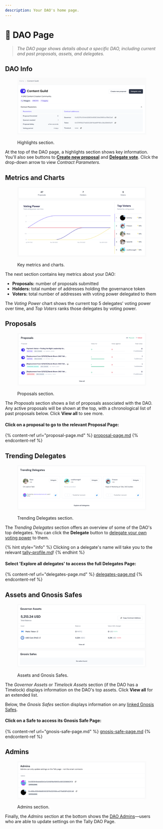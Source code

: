 ```yaml
---
description: Your DAO's home page.
---
```


# 📰 DAO Page

> _The DAO page shows details about a specific DAO, including current and past proposals, assets, and delegates._

## DAO Info

<figure><img src="../../.gitbook/assets/CleanShot 2023-02-17 at 09.45.39@2x.png" alt=""><figcaption><p>Highlights section.</p></figcaption></figure>

At the top of the DAO page, a highlights section shows key information. You'll also see buttons to [**Create new proposal**](../proposals/creating-proposals.md) and [**Delegate vote**](../delegations-on-tally/delegating-voting-power.md). Click the drop-down arrow to view _Contract Parameters._

## Metrics and Charts

<figure><img src="../../.gitbook/assets/CleanShot 2023-02-17 at 09.45.52@2x.png" alt=""><figcaption><p>Key metrics and charts.</p></figcaption></figure>

The next section contains key metrics about your DAO:

* **Proposals:** number of proposals submitted
* **Holders:** total number of addresses holding the governance token
* **Voters:** total number of addresses with voting power delegated to them

The _Voting Power_ chart shows the current top 5 delegates' voting power over time, and _Top Voters_ ranks those delegates by voting power.

## Proposals

<figure><img src="../../.gitbook/assets/CleanShot 2023-02-17 at 09.46.03@2x.png" alt=""><figcaption><p>Proposals section.</p></figcaption></figure>

The _Proposals_ section shows a list of proposals associated with the DAO. Any active proposals will be shown at the top, with a chronological list of past proposals below. Click **View all** to see more.

#### **Click on a proposal to go to the relevant Proposal Page:**

{% content-ref url="proposal-page.md" %}
[proposal-page.md](proposal-page.md)
{% endcontent-ref %}

## Trending Delegates

<figure><img src="../../.gitbook/assets/CleanShot 2023-02-17 at 09.46.28@2x.png" alt=""><figcaption><p>Trending Delegates section.</p></figcaption></figure>

The _Trending Delegates_ section offers an overview of some of the DAO's top delegates. You can click the **Delegate** button to [delegate your own voting power](../delegations-on-tally/delegating-voting-power.md) to them.

{% hint style="info" %}
Clicking on a delegate's name will take you to the relevant [tally-profile.md](tally-profile.md "mention")!
{% endhint %}

#### **Select 'Explore all delegates' to access the full Delegates Page:**

{% content-ref url="delegates-page.md" %}
[delegates-page.md](delegates-page.md)
{% endcontent-ref %}

## Assets and Gnosis Safes

<figure><img src="../../.gitbook/assets/CleanShot 2023-02-17 at 09.46.39@2x.png" alt=""><figcaption><p>Assets and Gnosis Safes.</p></figcaption></figure>

The _Governor Assets_ or _Timelock Assets_ section (if the DAO has a Timelock) displays information on the DAO's top assets. Click **View all** for an extended list.

Below, the _Gnosis Safes_ section displays information on any [linked Gnosis Safes](../managing-a-dao/gnosis-safe.md).

#### **Click on a Safe to access its Gnosis Safe Page:**

{% content-ref url="gnosis-safe-page.md" %}
[gnosis-safe-page.md](gnosis-safe-page.md)
{% endcontent-ref %}

## Admins

<figure><img src="../../.gitbook/assets/CleanShot 2023-02-17 at 09.46.56@2x.png" alt=""><figcaption><p>Admins section.</p></figcaption></figure>

Finally, the _Admins_ section at the bottom shows the [DAO Admins](../managing-a-dao/dao-admins.md)—users who are able to update settings on the Tally DAO Page.

